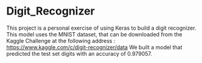 # Digit_Recognizer
This project is a personal exercise of using Keras to build a digit recognizer.
This model uses the MNIST dataset, that can be downloaded from the Kaggle Challenge at the following address :
https://www.kaggle.com/c/digit-recognizer/data
We built a model that predicted the test set digits with an accuracy of 0.979057.
